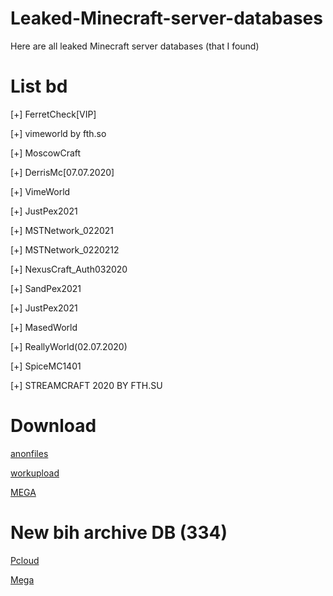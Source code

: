 # Leaked-Minecraft-server-databases
Here are all leaked Minecraft server databases (that I found)
# List bd
[+] FerretCheck[VIP]

[+] vimeworld by fth.so

[+] MoscowCraft

[+] DerrisMc[07.07.2020]

[+] VimeWorld

[+] JustPex2021

[+] MSTNetwork_022021

[+] MSTNetwork_0220212

[+] NexusCraft_Auth032020

[+] SandPex2021

[+] JustPex2021

[+] MasedWorld

[+] ReallyWorld(02.07.2020)

[+] SpiceMC1401

[+] STREAMCRAFT 2020 BY FTH.SU

# Download
[anonfiles](https://transfer.pcloud.com/download.html?code=5ZWgQiVZ8hRHFpvPi6JZIpjaZDuVIdYeFdwR2jFsp2n6znkW5NLdV)

[workupload](https://workupload.com/file/4492Zux3ZBx)

[MEGA](https://mega.nz/file/xT0RFDzL#CrNzwHpC6z9NX4Jqj5dGLdmfVoEoH--4SfHeDQHMpgc)
# New bih archive DB (334)

[Pcloud](https://transfer.pcloud.com/download.html?code=5ZWgQiVZ8hRHFpvPi6JZIpjaZDuVIdYeFdwR2jFsp2n6znkW5NLdV)

[Mega](https://mega.nz/file/ki8U1CjQ#mj-1npyF39Ud0QVsR8oN1uHPvrKMouamTvSu9_urTPY)
